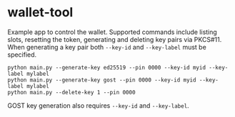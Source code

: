 # wallet-tool
Example app to control the wallet. Supported commands include listing slots,
resetting the token, generating and deleting key pairs via PKCS#11.
When generating a key pair both ``--key-id`` and ``--key-label`` must be
specified.

```
python main.py --generate-key ed25519 --pin 0000 --key-id myid --key-label mylabel
python main.py --generate-key gost --pin 0000 --key-id myid --key-label mylabel
python main.py --delete-key 1 --pin 0000
```
GOST key generation also requires ``--key-id`` and ``--key-label``.
